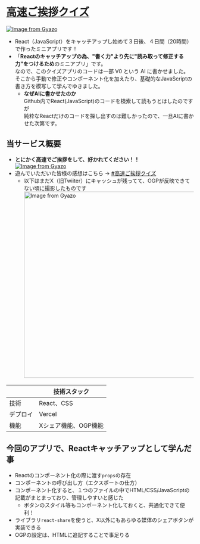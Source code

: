 # [**高速ご挨拶クイズ**](https://high-speed-greetings-quiz.vercel.app/)
[![Image from Gyazo](https://i.gyazo.com/459e9a399414cd8a4e5fa2f101b6b09f.png)](https://high-speed-greetings-quiz.vercel.app/)
- React（JavaScript）をキャッチアップし始めて３日後、４日間（20時間）で作ったミニアプリです！
- 「**Reactのキャッチアップの為、"書く力"より先に"読み取って修正する力"をつけるため**のミニアプリ」です。    
  なので、このクイズアプリのコードは一部 V0 という AI に書かせました。  
  そこから手動で修正やコンポーネント化を加えたり、基礎的なJavaScriptの書き方を模写して学んでゆきました。
  - **なぜAIに書かせたのか**  
    Github内でReact(JavaScript)のコードを検索して読もうとはしたのですが  
    純粋なReactだけのコードを探し出すのは難しかったので、一旦AIに書かせた次第です。
    
## 当サービス概要
- **とにかく高速でご挨拶をして、好かれてください！！**  
  [![Image from Gyazo](https://i.gyazo.com/f93c87e8ebf9e5fdb0110e38394d9aba.gif)](https://gyazo.com/f93c87e8ebf9e5fdb0110e38394d9aba)
- 遊んでいただいた皆様の感想はこちら → [#高速ご挨拶クイズ](https://x.com/search?q=%23高速ご挨拶クイズ&src=recent_search_click&f=live)
  - 以下はまだX（旧Twiiter）にキャッシュが残ってて、OGPが反映できてない頃に撮影したものです
    <img src="https://i.gyazo.com/3a8deb56aab2de2b7128fc621cbd3dc7.gif" alt="Image from Gyazo" width="500"/>

|       | 技術スタック                         |
|---------|------------------------------|
| 技術    | React、CSS    |
| デプロイ| Vercel                      |
| 機能    | Xシェア機能、OGP機能      |

## 今回のアプリで、Reactキャッチアップとして学んだ事
- Reactのコンポーネント化の際に渡す`props`の存在
- コンポーネントの呼び出し方（エクスポートの仕方）
- コンポーネント化すると、１つのファイルの中でHTML/CSS/JavaScriptの記載がまとまっており、管理しやすいと感じた
  - ボタンのスタイル等もコンポーネント化しておくと、共通化できて便利！
- ライブラリ`react-share`を使うと、X以外にもあらゆる媒体のシェアボタンが実装できる
- OGPの設定は、HTMLに追記することで事足りる
